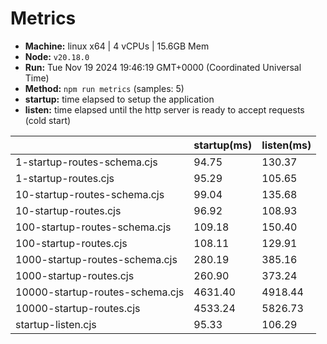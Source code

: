 # Metrics
* __Machine:__ linux x64 | 4 vCPUs | 15.6GB Mem
* __Node:__ `v20.18.0`
* __Run:__ Tue Nov 19 2024 19:46:19 GMT+0000 (Coordinated Universal Time)
* __Method:__ `npm run metrics` (samples: 5)
* __startup:__ time elapsed to setup the application
* __listen:__ time elapsed until the http server is ready to accept requests (cold start)

| | startup(ms) | listen(ms) |
|-| -       | -      |
| 1-startup-routes-schema.cjs | 94.75 | 130.37 |
| 1-startup-routes.cjs | 95.29 | 105.65 |
| 10-startup-routes-schema.cjs | 99.04 | 135.68 |
| 10-startup-routes.cjs | 96.92 | 108.93 |
| 100-startup-routes-schema.cjs | 109.18 | 150.40 |
| 100-startup-routes.cjs | 108.11 | 129.91 |
| 1000-startup-routes-schema.cjs | 280.19 | 385.16 |
| 1000-startup-routes.cjs | 260.90 | 373.24 |
| 10000-startup-routes-schema.cjs | 4631.40 | 4918.44 |
| 10000-startup-routes.cjs | 4533.24 | 5826.73 |
| startup-listen.cjs | 95.33 | 106.29 |

